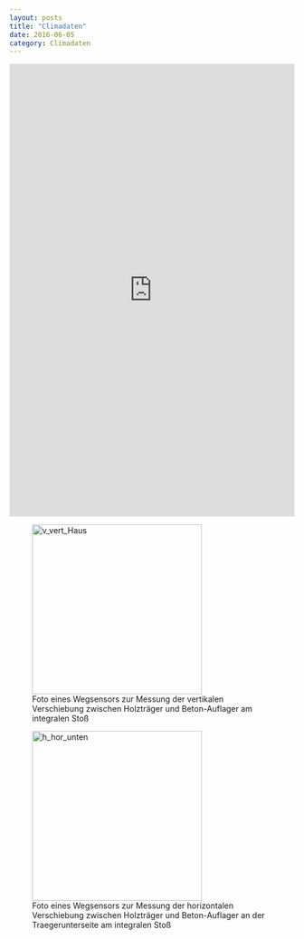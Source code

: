 ```yaml
---
layout: posts
title: "Climadaten"
date: 2016-06-05
category: Climadaten
---
```



<iframe width="100%" height="800" frameborder="0" scrolling="no" src="https://plot.ly/~AbteilungHolz/67.embed"></iframe>

<p style="text-align: left;">

<div class="pictures">
<figure>
<img src="../images/foto_vertikale_Verschiebung.JPG" alt="v_vert_Haus" width="300px">
<figcaption>
Foto eines Wegsensors zur Messung der vertikalen Verschiebung zwischen Holztr&auml;ger und Beton-Auflager am integralen Sto&szlig;
</figcaption>
</figure>
</div>


<div class="pictures">
<figure>
<img src="../images/foto_horizontale_Verschiebung_unten.JPG" alt="h_hor_unten" width="300px">
<figcaption>
Foto eines Wegsensors zur Messung der horizontalen Verschiebung zwischen Holztr&auml;ger und Beton-Auflager an der Traegerunterseite am integralen Sto&szlig;
</figcaption>
</figure>
</div>

</p>

